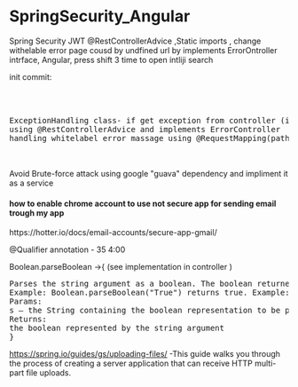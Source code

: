 # SpringSecurity_Angular
Spring Security JWT  @RestControllerAdvice ,Static imports , change withelable error page cousd by undfined url by implements ErrorOntroller intrface, Angular,
press shift 3 time to open intliji search

init commit: 
<pre>  


ExceptionHandling class- if get exception from controller (inUserRea class) ExceptionHandling cases here are customized to trow the values i set
using @RestControllerAdvice and implements ErrorController
handling whitelabel error massage using @RequestMapping(path = {"/"} in UserResource class

</pre>
<br/>
Avoid Brute-force attack using google "guava" dependency and impliment it as a service 

<br/>
<h4> how to enable chrome account to use not secure app for sending email trough my app  </h4>
https://hotter.io/docs/email-accounts/secure-app-gmail/
<!-- https://gist.github.com/getarrays/d70037584ccdde6fb01aaf4cf1b32e37 outlook email service -->

@Qualifier annotation - 35 4:00

Boolean.parseBoolean ->{ (see implementation in controller )
<pre>
Parses the string argument as a boolean. The boolean returned represents the value true if the string argument is not null and is equal, ignoring case, to the string "true". Otherwise, a false value is returned, including for a null argument.
Example: Boolean.parseBoolean("True") returns true. Example: Boolean.parseBoolean("yes") returns false.
Params:
s – the String containing the boolean representation to be parsed
Returns:
the boolean represented by the string argument
}
</pre>

https://spring.io/guides/gs/uploading-files/ -This guide walks you through the process of creating a server application that can receive HTTP multi-part file uploads.


